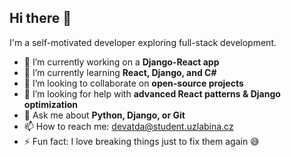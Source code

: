 ## Hi there 👋

I'm a self-motivated developer exploring full-stack development.  

- 🔭 I’m currently working on a **Django-React app**  
- 🌱 I’m currently learning **React, Django, and C#**  
- 👯 I’m looking to collaborate on **open-source projects**  
- 🤔 I’m looking for help with **advanced React patterns & Django optimization**  
- 💬 Ask me about **Python, Django, or Git**  
- 📫 How to reach me: devatda@student.uzlabina.cz
- ⚡ Fun fact: I love breaking things just to fix them again 😅  


